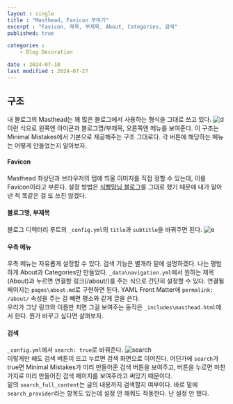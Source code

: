 ```yaml
---
layout : single
title : "Masthead, Favicon 꾸미기"
excerpt : "Favicon, 제목, 부제목, About, Categories, 검색"
published: true

categories : 
    - Blog Decoration

date : 2024-07-18
last modified : 2024-07-27
---
```


## 구조
내 블로그의 Masthead는 꽤 많은 블로그에서 사용하는 형식을 그대로 쓰고 있다. 
![d](https://github.com/user-attachments/assets/629cb6c7-5a7c-47ca-82ff-2e3a3c9c2af7)
이런 식으로 왼쪽엔 아이콘과 블로그명/부제목, 오른쪽엔 메뉴를 보여준다. 이 구조는 Minimal Mistakes에서 기본으로 제공해주는 구조 그대로다. 각 버튼에 해당하는 메뉴는 어떻게 만들었는지 알아보자.

#### Favicon
Masthead 좌상단과 브라우저의 탭에 띄울 이미지를 직접 정할 수 있는데, 이를 Favicon이라고 부른다. 설정 방법은 [식빵맘님 블로그](https://ansohxxn.github.io/blog/favicon/)를 그대로 했기 때문에 내가 알아낸 척 똑같은 걸 또 쓰진 않겠다.

#### 블로그명, 부제목
블로그 디렉터리 루트의 `_config.yml`의 `title`과 `subtitle`을 바꿔주면 된다.
![e](https://github.com/user-attachments/assets/0b42cd57-0ec7-4df7-b89f-a042bedbefc4)

#### 우측 메뉴
우측 메뉴는 자유롭게 설정할 수 있다. 검색 기능은 별개라 밑에 설명하겠다. 나는 평범하게 About과 Categories만 만들었다. `_data\navigation.yml`에서 원하는 제목(About)과 누르면 연결할 링크(/about/)를 주는 식으로 간단히 설정할 수 있다. 연결될 페이지는 `pages\about.md`로 구현하면 된다. YAML Front Matter에 `permalink: /about/` 속성을 주는 걸 빼면 평소와 같게 글을 쓴다.   
우리가 그냥 링크와 이름만 치면 그걸 보여주는 동작은 `_includes\masthead.html`에서 한다. 뭔가 바꾸고 싶다면 살펴보자.

#### 검색
`_config.yml`에서 `search: true`로 바꿔준다.
![search](https://github.com/user-attachments/assets/0525efa5-66f0-4ae0-a755-aabcb398736b)  
이렇게만 해도 검색 버튼이 뜨고 누르면 검색 화면으로 이어진다. 어딘가에 `search`가 true면 Minimal Mistakes가 미리 만들어준 검색 버튼을 보여주고, 버튼을 누르면 마찬가지로 미리 만들어진 검색 페이지를 보여주라고 써있기 때문이다.  
밑의 `search_full_content`는 글의 내용까지 검색할지 여부이다. 바로 밑에 `search_provider`라는 항목도 있는데 설정 안 해줘도 작동한다. 난 설정 안 했다. 

